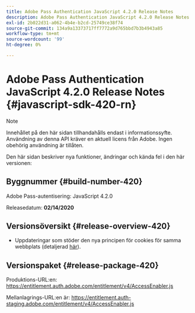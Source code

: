 ```yaml
---
title: Adobe Pass Authentication JavaScript 4.2.0 Release Notes
description: Adobe Pass Authentication JavaScript 4.2.0 Release Notes
exl-id: 2b022d31-a062-4b4e-b2cd-25749ce38f74
source-git-commit: 134a9a13373717ff7772a9d765bbd7b3b4943a85
workflow-type: tm+mt
source-wordcount: '99'
ht-degree: 0%

---
```


# Adobe Pass Authentication JavaScript 4.2.0 Release Notes {#javascript-sdk-420-rn}

>[!NOTE]
>
>Innehållet på den här sidan tillhandahålls endast i informationssyfte. Användning av denna API kräver en aktuell licens från Adobe. Ingen obehörig användning är tillåten.

Den här sidan beskriver nya funktioner, ändringar och kända fel i den här versionen:

## Byggnummer {#build-number-420}

Adobe Pass-autentisering: JavaScript 4.2.0

Releasedatum: **02/14/2020**

## Versionsöversikt {#release-overview-420}

* Uppdateringar som stöder den nya principen för cookies för samma webbplats (detaljerad [här](https://datatracker.ietf.org/doc/html/draft-ietf-httpbis-cookie-same-site-00)).

## Versionspaket {#release-package-420}

Produktions-URL:en: https://entitlement.auth.adobe.com/entitlement/v4/AccessEnabler.js

Mellanlagrings-URL:en är: https://entitlement.auth-staging.adobe.com/entitlement/v4/AccessEnabler.js
